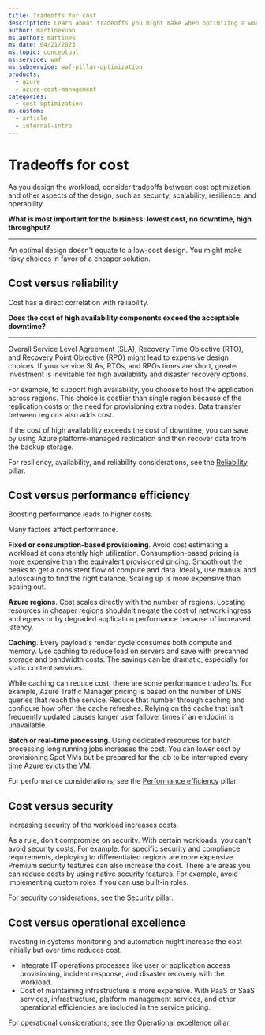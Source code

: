 ```yaml
---
title: Tradeoffs for cost
description: Learn about tradeoffs you might make when optimizing a workload for cost, such as with reliability, performance efficiency, security, or operational excellence.
author: martinekuan
ms.author: martinek
ms.date: 04/21/2023
ms.topic: conceptual
ms.service: waf
ms.subservice: waf-pillar-optimization
products:
  - azure
  - azure-cost-management
categories:
  - cost-optimization
ms.custom:
  - article
  - internal-intro
---
```


# Tradeoffs for cost

As you design the workload, consider tradeoffs between cost optimization and other aspects of the design, such as security, scalability, resilience, and operability.

**What is most important for the business: lowest cost, no downtime, high throughput?**
***
An optimal design doesn't equate to a low-cost design. You might make risky choices in favor of a cheaper solution.

## Cost versus reliability

Cost has a direct correlation with reliability.

**Does the cost of high availability components exceed the acceptable downtime?**
***

Overall Service Level Agreement (SLA), Recovery Time Objective (RTO), and Recovery Point Objective (RPO) might lead to expensive design choices. If your service SLAs, RTOs, and RPOs times are short, greater investment is inevitable for high availability and disaster recovery options.

For example, to support high availability, you choose to host the application across regions. This choice is costlier than single region because of the replication costs or the need for provisioning extra nodes. Data transfer between regions also adds cost.

If the cost of high availability exceeds the cost of downtime, you can save by using Azure platform-managed replication and then recover data from the backup storage.

For resiliency, availability, and reliability considerations, see the [Reliability](../resiliency/index.yml) pillar.

## Cost versus performance efficiency

Boosting performance leads to higher costs.

Many factors affect performance.

**Fixed or consumption-based provisioning**. Avoid cost estimating a workload at consistently high utilization. Consumption-based pricing is more expensive than the equivalent provisioned pricing. Smooth out the peaks to get a consistent flow of compute and data. Ideally, use manual and autoscaling to find the right balance. Scaling up is more expensive than scaling out.

**Azure regions**. Cost scales directly with the number of regions. Locating resources in cheaper regions shouldn't negate the cost of network ingress and egress or by degraded application performance because of increased latency.

**Caching**. Every payload's render cycle consumes both compute and memory. Use caching to reduce load on servers and save with precanned storage and bandwidth costs. The savings can be dramatic, especially for static content services.

While caching can reduce cost, there are some performance tradeoffs. For example, Azure Traffic Manager pricing is based on the number of DNS queries that reach the service. Reduce that number through caching and configure how often the cache refreshes. Relying on the cache that isn't frequently updated causes longer user failover times if an endpoint is unavailable.

**Batch or real-time processing**. Using dedicated resources for batch processing long running jobs increases the cost. You can lower cost by provisioning Spot VMs but be prepared for the job to be interrupted every time Azure evicts the VM.

For performance considerations, see the [Performance efficiency](../scalability/overview.md) pillar.

## Cost versus security

Increasing security of the workload increases costs.

As a rule, don't compromise on security. With certain workloads, you can't avoid security costs. For example, for specific security and compliance requirements, deploying to differentiated regions are more expensive. Premium security features can also increase the cost. There are areas you can reduce costs by using native security features. For example, avoid implementing custom roles if you can use built-in roles.

For security considerations, see the [Security pillar](../security/overview.md).

## Cost versus operational excellence

Investing in systems monitoring and automation might increase the cost initially but over time reduces cost.

- Integrate IT operations processes like user or application access provisioning, incident response, and disaster recovery with the workload.
- Cost of maintaining infrastructure is more expensive. With PaaS or SaaS services, infrastructure, platform management services, and other operational efficiencies are included in the service pricing.

For operational considerations, see the [Operational excellence](../devops/overview.md) pillar.

